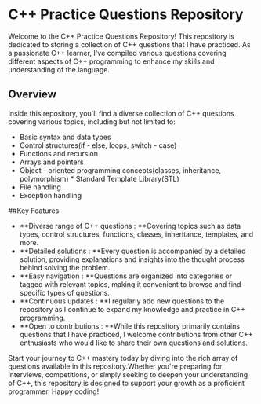 # C++ Practice Questions Repository

Welcome to the C++ Practice Questions Repository! This repository is dedicated to storing a collection of C++ questions that I have practiced. As a passionate C++ learner, I've compiled various questions covering different aspects of C++ programming to enhance my skills and understanding of the language.

## Overview

Inside this repository, you'll find a diverse collection of C++ questions covering various topics, including but not limited to:

* Basic syntax and data types
* Control structures(if - else, loops, switch - case)
* Functions and recursion
* Arrays and pointers
* Object - oriented programming concepts(classes, inheritance, polymorphism) * Standard Template Library(STL)
* File handling
* Exception handling

##Key Features

- **Diverse range of C++ questions : **Covering topics such as data types, control structures, functions, classes, inheritance, templates, and more.
- **Detailed solutions : **Every question is accompanied by a detailed solution, providing explanations and insights into the thought process behind solving the problem.
- **Easy navigation : **Questions are organized into categories or tagged with relevant topics, making it convenient to browse and find specific types of questions.
- **Continuous updates : **I regularly add new questions to the repository as I continue to expand my knowledge and practice in C++ programming.
- **Open to contributions : **While this repository primarily contains questions that I have practiced, I welcome contributions from other C++ enthusiasts who would like to share their own questions and solutions.

Start your journey to C++ mastery today by diving into the rich array of questions available in this repository.Whether you're preparing for interviews, competitions, or simply seeking to deepen your understanding of C++, this repository is designed to support your growth as a proficient programmer. Happy coding!
